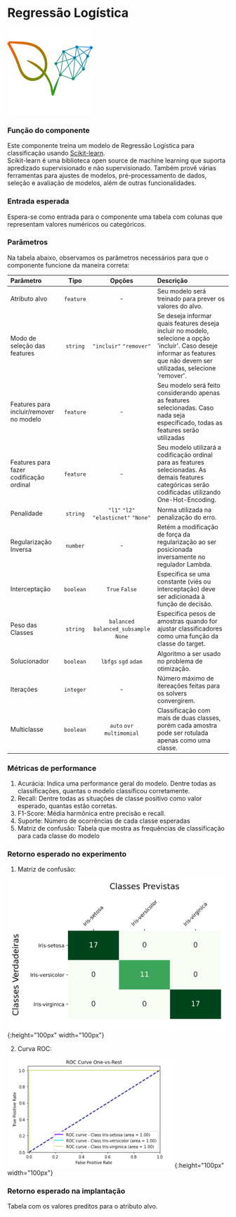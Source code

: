 # Regressão Logística

![Logotipo da PlatIAgro: possui o desenho de duas folhas verdes, uma delas é formada por linhas e pontos, como um gráfico estatístico](img/logo.png)

### Função do componente

Este componente treina um modelo de Regressão Logística para classificação usando [Scikit-learn](https://scikit-learn.org/stable/modules/generated/sklearn.linear_model.LogisticRegression.html). <br>
Scikit-learn é uma biblioteca open source de machine learning que suporta apredizado supervisionado e não supervisionado. Também provê várias ferramentas para ajustes de modelos, pré-processamento de dados, seleção e avaliação de modelos, além de outras funcionalidades.

### Entrada esperada

Espera-se como entrada para o componente uma tabela com colunas que representam valores numéricos ou categóricos.

### Parâmetros

Na tabela abaixo, observamos os parâmetros necessários para que o componente funcione da maneira correta:

| Parâmetro     | Tipo     | Opções        | Descrição                                           |
|:-------------|:--------:|:-------------:|:-----------------------------------------------------|
| Atributo alvo     | `feature` | - | Seu modelo será treinado para prever os valores do alvo. |
| Modo de seleção das features   | `string` |`"incluir"` `"remover"`| Se deseja informar quais features deseja incluir no modelo, selecione a opção 'incluir'. Caso deseje informar as features que não devem ser utilizadas, selecione 'remover'.  |
|Features para incluir/remover no modelo|`feature`| - |Seu modelo será feito considerando apenas as features selecionadas. Caso nada seja especificado, todas as features serão utilizadas|
|Features para fazer codificação ordinal|`feature`| - |Seu modelo utilizará a codificação ordinal para as features selecionadas. As demais features categóricas serão codificadas utilizando One-Hot-Encoding.|
|Penalidade|`string`| `"l1"` `"l2"` `"elasticnet"` `"None"`|Norma utilizada na penalização do erro.|
|Regularização Inversa|`number`| - |Retém a modificação de força da regularização ao ser posicionada inversamente no regulador Lambda.|
|Interceptação|`boolean`| `True`  `False`|Especifica se uma constante (viés ou interceptação) deve ser adicionada à função de decisão.|
|Peso das Classes|`string`| `balanced`  `balanced_subsample` `None`|Especifica pesos de amostras quando for ajustar classificadores como uma função da classe do target.|
|Solucionador|`boolean`| `lbfgs`  `sgd` `adam`|Algoritmo a ser usado no problema de otimização.|
|Iterações|`integer`| - |Número máximo de itereações feitas para os solvers convergirem.|
|Multiclasse|`boolean`| `auto`  `ovr` `multimomial`|Classificação com mais de duas classes, porém cada amostra pode ser rotulada apenas como uma classe.|


### Métricas de performance

1. Acurácia: Indica uma performance geral do modelo. Dentre todas as classificações, quantas o modelo classificou corretamente.
2. Recall: Dentre todas as situações de classe positivo como valor esperado, quantas estão corretas.
3. F1-Score: Média harmônica entre precisão e recall.
4. Suporte: Número de ocorrências de cada classe esperadas
5. Matriz de confusão: Tabela que mostra as frequências de classificação para cada classe do modelo

### Retorno esperado no experimento

1. Matriz de confusão:

![Matriz de confusão](img/logistic-regression/predicted_classes_confusion_matrix.png){:height="100px" width="100px"}

2. Curva ROC:

![Curva ROC](img/logistic-regression/roc_curve.png){:height="100px" width="100px"}

### Retorno esperado na implantação

Tabela com os valores preditos para o atributo alvo.
